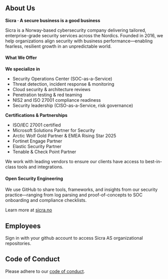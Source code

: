 ## About Us
**Sicra · A secure business is a good business**
 
Sicra is a Norway-based cybersecurity company delivering tailored, enterprise-grade security services across the Nordics.
Founded in 2016, we help organizations align security with business performance—enabling fearless, resilient growth in an unpredictable world.
 
#### What We Offer
 
**We specialize in**

- Security Operations Center (SOC-as-a-Service)
- Threat detection, incident response & monitoring
- Cloud security & architecture reviews
- Penetration testing & red teaming
- NIS2 and ISO 27001 compliance readiness
- Security leadership (CISO-as-a-Service, risk governance)
 
**Certifications & Partnerships**
 
- ISO/IEC 27001 certified
- Microsoft Solutions Partner for Security
- Arctic Wolf Gold Partner & EMEA Rising Star 2025
- Fortinet Engage Partner
- Elastic Security Partner
- Tenable & Check Point Partner
 
We work with leading vendors to ensure our clients have access to best-in-class tools and integrations.
 

#### Open Security Engineering
 
We use GitHub to share tools, frameworks, and insights from our security practice—ranging from log parsing and proof-of-concepts to SOC onboarding and compliance checklists.
 
Learn more at [sicra.no](https://sicra.no)

## Employees
Sign in with your github account to access Sicra AS organizational repositories.

## Code of Conduct
Please adhere to our [code of conduct](https://github.com/SICRAAS/.github/blob/main/profile/CODE-OF-CONDUCT.md).